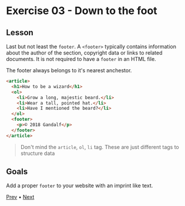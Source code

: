# Exercise 03 - Down to the foot

## Lesson

Last but not least the `footer`. A `<footer>` typically contains information about the author of the section, copyright data or links to related documents.
It is not required to have a `footer` in an HTML file.

The footer always belongs to it's nearest anchestor.

```html
<article>
  <h1>How to be a wizard</h1>
  <ol>
    <li>Grow a long, majestic beard.</li>
    <li>Wear a tall, pointed hat.</li>
    <li>Have I mentioned the beard?</li>
  </ol>
  <footer>
    <p>© 2018 Gandalf</p>
  </footer>
</article>
```

> Don't mind the `article`, `ol`, `li` tag. These are just different tags to structure data

## Goals

Add a proper `footer` to your website with an imprint like text.

[Prev](../02/README.md) • [Next](../04/README.md)
